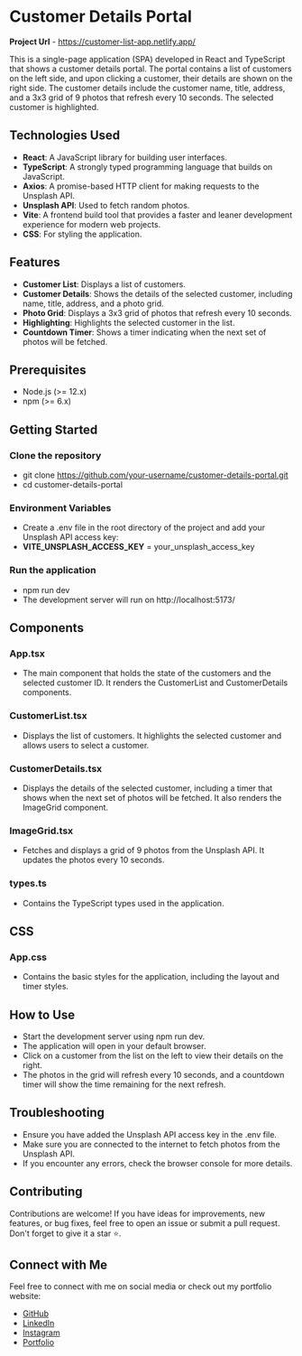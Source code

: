 # Customer Details Portal

**Project Url** - https://customer-list-app.netlify.app/

This is a single-page application (SPA) developed in React and TypeScript that shows a customer details portal. The portal contains a list of customers on the left side, and upon clicking a customer, their details are shown on the right side. The customer details include the customer name, title, address, and a 3x3 grid of 9 photos that refresh every 10 seconds. The selected customer is highlighted.

## Technologies Used

- **React**: A JavaScript library for building user interfaces.
- **TypeScript**: A strongly typed programming language that builds on JavaScript.
- **Axios**: A promise-based HTTP client for making requests to the Unsplash API.
- **Unsplash API**: Used to fetch random photos.
- **Vite**: A frontend build tool that provides a faster and leaner development experience for modern web projects.
- **CSS**: For styling the application.

## Features

- **Customer List**: Displays a list of customers.
- **Customer Details**: Shows the details of the selected customer, including name, title, address, and a photo grid.
- **Photo Grid**: Displays a 3x3 grid of photos that refresh every 10 seconds.
- **Highlighting**: Highlights the selected customer in the list.
- **Countdown Timer**: Shows a timer indicating when the next set of photos will be fetched.

## Prerequisites

- Node.js (>= 12.x)
- npm (>= 6.x)

## Getting Started

### Clone the repository
- git clone https://github.com/your-username/customer-details-portal.git
- cd customer-details-portal

### Environment Variables
- Create a .env file in the root directory of the project and add your Unsplash API access key:
- **VITE_UNSPLASH_ACCESS_KEY** = your_unsplash_access_key

### Run the application
- npm run dev
- The development server will run on http://localhost:5173/
## Components
### App.tsx
- The main component that holds the state of the customers and the selected customer ID. It renders the CustomerList and CustomerDetails components.

### CustomerList.tsx
- Displays the list of customers. It highlights the selected customer and allows users to select a customer.

### CustomerDetails.tsx
- Displays the details of the selected customer, including a timer that shows when the next set of photos will be fetched. It also renders the ImageGrid component.

### ImageGrid.tsx
- Fetches and displays a grid of 9 photos from the Unsplash API. It updates the photos every 10 seconds.

### types.ts
- Contains the TypeScript types used in the application.

## CSS
### App.css
- Contains the basic styles for the application, including the layout and timer styles.

## How to Use

- Start the development server using npm run dev.
- The application will open in your default browser.
- Click on a customer from the list on the left to view their details on the right.
- The photos in the grid will refresh every 10 seconds, and a countdown timer will show the time remaining for the next refresh.

## Troubleshooting

- Ensure you have added the Unsplash API access key in the .env file.
- Make sure you are connected to the internet to fetch photos from the Unsplash API.
- If you encounter any errors, check the browser console for more details.


## Contributing

Contributions are welcome! If you have ideas for improvements, new features, or bug fixes, feel free to open an issue or submit a pull request. Don't forget to give it a star ⭐.

## Connect with Me

Feel free to connect with me on social media or check out my portfolio website:

- [GitHub](https://github.com/Vivek3072)
- [LinkedIn](https://www.linkedin.com/in/vivek-srivas/)
- [Instagram](https://www.instagram.com/vvk_srvstv_/)
- [Portfolio](https://vivek-srivastava.netlify.app/)
